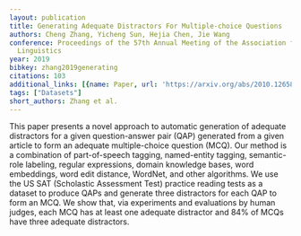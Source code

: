 ```yaml
---
layout: publication
title: Generating Adequate Distractors For Multiple-choice Questions
authors: Cheng Zhang, Yicheng Sun, Hejia Chen, Jie Wang
conference: Proceedings of the 57th Annual Meeting of the Association for Computational
  Linguistics
year: 2019
bibkey: zhang2019generating
citations: 103
additional_links: [{name: Paper, url: 'https://arxiv.org/abs/2010.12658'}]
tags: ["Datasets"]
short_authors: Zhang et al.
---
```

This paper presents a novel approach to automatic generation of adequate
distractors for a given question-answer pair (QAP) generated from a given
article to form an adequate multiple-choice question (MCQ). Our method is a
combination of part-of-speech tagging, named-entity tagging, semantic-role
labeling, regular expressions, domain knowledge bases, word embeddings, word
edit distance, WordNet, and other algorithms. We use the US SAT (Scholastic
Assessment Test) practice reading tests as a dataset to produce QAPs and
generate three distractors for each QAP to form an MCQ. We show that, via
experiments and evaluations by human judges, each MCQ has at least one adequate
distractor and 84% of MCQs have three adequate distractors.